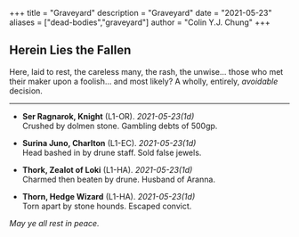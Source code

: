 +++ 
title = "Graveyard" 
description = "Graveyard" 
date = "2021-05-23" 
aliases = ["dead-bodies","graveyard"] 
author = "Colin Y.J. Chung" 
+++

## Herein Lies the Fallen

Here, laid to rest, the careless many, the rash, the unwise... those who met their maker upon a foolish... and most likely? A wholly, entirely, _avoidable_ decision.

<hr/>

* **Ser Ragnarok, Knight** (L1-OR). _2021-05-23(1d)_ 
<br/>Crushed by dolmen stone. Gambling debts of 500gp.

* **Surina Juno, Charlton** (L1-EC). _2021-05-23(1d)_
<br/>Head bashed in by drune staff. Sold false jewels.

* **Thork, Zealot of Loki** (L1-HA). _2021-05-23(1d)_
<br/>Charmed then beaten by drune. Husband of Aranna.

* **Thorn, Hedge Wizard** (L1-HA). _2021-05-23(1d)_
<br/>Torn apart by stone hounds. Escaped convict.

_May ye all rest in peace._
